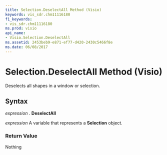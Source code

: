 ```yaml
---
title: Selection.DeselectAll Method (Visio)
keywords: vis_sdr.chm11116180
f1_keywords:
- vis_sdr.chm11116180
ms.prod: visio
api_name:
- Visio.Selection.DeselectAll
ms.assetid: 2453beb9-e871-ef77-d420-2430c5466f8e
ms.date: 06/08/2017
---
```



# Selection.DeselectAll Method (Visio)

Deselects all shapes in a window or selection.


## Syntax

 _expression_ . **DeselectAll**

 _expression_ A variable that represents a **Selection** object.


### Return Value

Nothing


